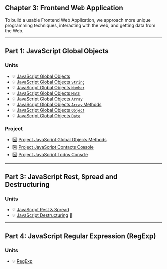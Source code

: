 ## Chapter 3: Frontend Web Application

To build a usable Frontend Web Application, we approach more unique programming techniques, interacting with the web, and getting data from the Web.

---

## Part 1: JavaScript Global Objects

### Units

- 💡 [JavaScript Global Objects](units/javascript-global-objects.md)
- 💡 [JavaScript Global Objects `String`](units/javascript-global-objects-string.md)
- 💡 [JavaScript Global Objects `Number`](units/javascript-global-objects-number.md)
- 💡 [JavaScript Global Objects `Math`](units/javascript-global-objects-math.md)
- 💡 [JavaScript Global Objects `Array`](units/javascript-global-objects-array.md)
- 💡 [JavaScript Global Objects `Array` Methods](units/javascript-global-objects-array-methods.md)
- 💡 [JavaScript Global Objects `Object`](units/javascript-global-objects-object.md)
- 💡 [JavaScript Global Objects `Date`](units/javascript-global-objects-date.md)

### Project

- 4️⃣ [Project JavaScript Global Objects Methods](projects/project-javascript-global-object-methods.md)
- 4️⃣ [Project JavaScript Contacts Console](projects/project-contacts-console.md)
- 4️⃣ [Project JavaScript Todos Console](projects/project-todos-console.md)

---

## Part 3: JavaScript Rest, Spread and Destructuring

### Units

- 💡 [JavaScript Rest & Spread](units/javascript-rest-spread.md)
- 💡 [JavaScript Destructuring](units/javascript-destructuring.md) 🚧

---

## Part 4: JavaScript Regular Expression (RegExp)

### Units

- 💡 [RegExp](units/regular-expression.md)
